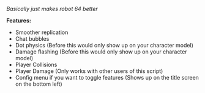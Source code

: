 *Basically just makes robot 64 better*

**Features:** 
- Smoother replication
- Chat bubbles
- Dot physics (Before this would only show up on your character model)
- Damage flashing (Before this would only show up on your character model)
- Player Collisions
- Player Damage (Only works with other users of this script)
- Config menu if you want to toggle features (Shows up on the title screen on the bottom left)